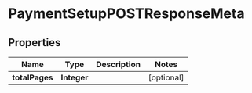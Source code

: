 
# PaymentSetupPOSTResponseMeta

## Properties
Name | Type | Description | Notes
------------ | ------------- | ------------- | -------------
**totalPages** | **Integer** |  |  [optional]



